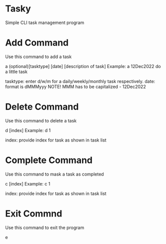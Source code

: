 # Tasky
 Simple CLI task management program
 
# Add Command
Use this command to add a task

a (optional)[tasktype]  [date] [description of task]
Example: a 12Dec2022 do a little task

tasktype: enter d/w/m for a daily/weekly/monthly task respectively.
date: format is dMMMyyy NOTE! MMM has to be capitalized - 12Dec2022

# Delete Command
Use this command to delete a task

d [index]
 Example: d 1
 
index: provide index for task as shown in task list

# Complete Command
Use this command to mask a task as completed

c [index]
 Example: c 1
 
index: provide index for task as shown in task list
 
# Exit Commnd
Use this command to exit the program

e
